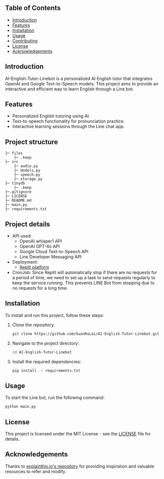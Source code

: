 ## Table of Contents
- [Introduction](#introduction)
- [Features](#features)
- [Installation](#installation)
- [Usage](#usage)
- [Contributing](#contributing)
- [License](#license)
- [Acknowledgements](#acknowledgements)

## Introduction
AI-English-Tutor-Linebot is a personalized AI English tutor that integrates OpenAI and Google Text-to-Speech models. This project aims to provide an interactive and efficient way to learn English through a Line bot.

## Features
- Personalized English tutoring using AI.
- Text-to-speech functionality for pronunciation practice.
- Interactive learning sessions through the Line chat app.

## Project structure
```
├─ files
    ├─ .keep
├─ src
    ├─ audio.py
    ├─ models.py
    ├─ speech.py
    ├─ storage.py
├─ tinydb
    ├─ .keep
├─.gitignore
├─ LICENSE
├─ README.md
├─ main.py
├─ requirements.txt
```

## Project details
- API used:
    - OpenAI whisper1 API
    - OpenAI GPT-4o API
    - Google Cloud Text-to-Speech API
    - Line Developer Messaging API
- Deployment:
    - [Replit platform](https://replit.com/@132548t/AI-English-Tutor-Linebot?v=1#README.md)
- CronJob: Since Replit will automatically stop if there are no requests for a period of time, we need to set up a task to send requests regularly to keep the service running. This prevents LINE Bot from stopping due to no requests for a long time.

## Installation
To install and run this project, follow these steps:

1. Clone the repository:
    ```bash
    git clone https://github.com/GuanRuLai/AI-English-Tutor-Linebot.git
    ```
2. Navigate to the project directory:
    ```bash
    cd AI-English-Tutor-Linebot
    ```
3. Install the required dependencies:
    ```bash
    pip install -r requirements.txt
    ```

## Usage
To start the Line bot, run the following command:
```bash
python main.py
```

## License
This project is licensed under the MIT License - see the [LICENSE](https://github.com/GuanRuLai/AI-English-Tutor-Linebot/blob/main/LICENSE) file for details.

## Acknowledgements
Thanks to [explainthis.io's repository](https://github.com/TheExplainthis/ChatGPT-AI-English-Tutor) for providing inspiration and valuable resources to refer and modify.
